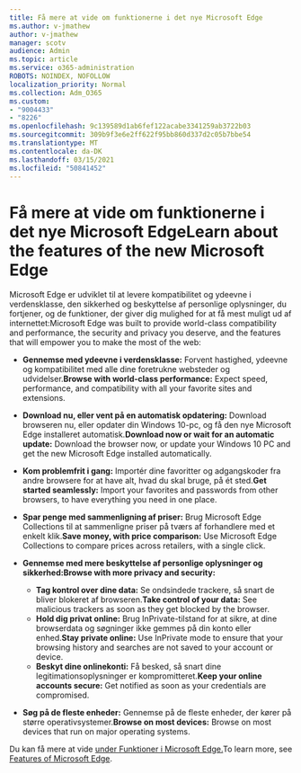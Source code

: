 ```yaml
---
title: Få mere at vide om funktionerne i det nye Microsoft Edge
ms.author: v-jmathew
author: v-jmathew
manager: scotv
audience: Admin
ms.topic: article
ms.service: o365-administration
ROBOTS: NOINDEX, NOFOLLOW
localization_priority: Normal
ms.collection: Adm_O365
ms.custom:
- "9004433"
- "8226"
ms.openlocfilehash: 9c139589d1ab6fef122acabe3341259ab3722b03
ms.sourcegitcommit: 309b9f3e6e2ff622f95bb860d337d2c05b7bbe54
ms.translationtype: MT
ms.contentlocale: da-DK
ms.lasthandoff: 03/15/2021
ms.locfileid: "50841452"
---
```

# <a name="learn-about-the-features-of-the-new-microsoft-edge"></a><span data-ttu-id="1aa67-102">Få mere at vide om funktionerne i det nye Microsoft Edge</span><span class="sxs-lookup"><span data-stu-id="1aa67-102">Learn about the features of the new Microsoft Edge</span></span>

<span data-ttu-id="1aa67-103">Microsoft Edge er udviklet til at levere kompatibilitet og ydeevne i verdensklasse, den sikkerhed og beskyttelse af personlige oplysninger, du fortjener, og de funktioner, der giver dig mulighed for at få mest muligt ud af internettet:</span><span class="sxs-lookup"><span data-stu-id="1aa67-103">Microsoft Edge was built to provide world-class compatibility and performance, the security and privacy you deserve, and the features that will empower you to make the most of the web:</span></span>

- <span data-ttu-id="1aa67-104">**Gennemse med ydeevne i verdensklasse:** Forvent hastighed, ydeevne og kompatibilitet med alle dine foretrukne websteder og udvidelser.</span><span class="sxs-lookup"><span data-stu-id="1aa67-104">**Browse with world-class performance:** Expect speed, performance, and compatibility with all your favorite sites and extensions.</span></span>
- <span data-ttu-id="1aa67-105">**Download nu, eller vent på en automatisk opdatering:** Download browseren nu, eller opdater din Windows 10-pc, og få den nye Microsoft Edge installeret automatisk.</span><span class="sxs-lookup"><span data-stu-id="1aa67-105">**Download now or wait for an automatic update:** Download the browser now, or update your Windows 10 PC and get the new Microsoft Edge installed automatically.</span></span>
- <span data-ttu-id="1aa67-106">**Kom problemfrit i gang:** Importér dine favoritter og adgangskoder fra andre browsere for at have alt, hvad du skal bruge, på ét sted.</span><span class="sxs-lookup"><span data-stu-id="1aa67-106">**Get started seamlessly:** Import your favorites and passwords from other browsers, to have everything you need in one place.</span></span>
- <span data-ttu-id="1aa67-107">**Spar penge med sammenligning af priser:** Brug Microsoft Edge Collections til at sammenligne priser på tværs af forhandlere med et enkelt klik.</span><span class="sxs-lookup"><span data-stu-id="1aa67-107">**Save money, with price comparison:** Use Microsoft Edge Collections to compare prices across retailers, with a single click.</span></span>
- <span data-ttu-id="1aa67-108">**Gennemse med mere beskyttelse af personlige oplysninger og sikkerhed:**</span><span class="sxs-lookup"><span data-stu-id="1aa67-108">**Browse with more privacy and security:**</span></span>
  - <span data-ttu-id="1aa67-109">**Tag kontrol over dine data:** Se ondsindede trackere, så snart de bliver blokeret af browseren.</span><span class="sxs-lookup"><span data-stu-id="1aa67-109">**Take control of your data:** See malicious trackers as soon as they get blocked by the browser.</span></span>
  - <span data-ttu-id="1aa67-110">**Hold dig privat online:** Brug InPrivate-tilstand for at sikre, at dine browserdata og søgninger ikke gemmes på din konto eller enhed.</span><span class="sxs-lookup"><span data-stu-id="1aa67-110">**Stay private online:** Use InPrivate mode to ensure that your browsing history and searches are not saved to your account or device.</span></span>
  - <span data-ttu-id="1aa67-111">**Beskyt dine onlinekonti:** Få besked, så snart dine legitimationsoplysninger er kompromitteret.</span><span class="sxs-lookup"><span data-stu-id="1aa67-111">**Keep your online accounts secure:** Get notified as soon as your credentials are compromised.</span></span>

- <span data-ttu-id="1aa67-112">**Søg på de fleste enheder:** Gennemse på de fleste enheder, der kører på større operativsystemer.</span><span class="sxs-lookup"><span data-stu-id="1aa67-112">**Browse on most devices:** Browse on most devices that run on major operating systems.</span></span>

<span data-ttu-id="1aa67-113">Du kan få mere at vide [under Funktioner i Microsoft Edge.](https://go.microsoft.com/fwlink/?linkid=2146817)</span><span class="sxs-lookup"><span data-stu-id="1aa67-113">To learn more, see [Features of Microsoft Edge](https://go.microsoft.com/fwlink/?linkid=2146817).</span></span>
